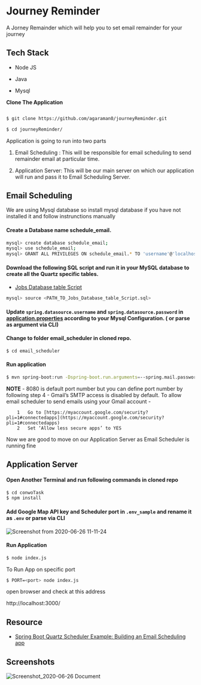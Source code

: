 # Journey Reminder

A Jorney Remainder which will help you to set email remainder for your journey

## Tech Stack

+ Node JS

+ Java

+ Mysql

**Clone The Application**

```bash 

$ git clone https://github.com/agaraman0/journeyReminder.git

$ cd journeyReminder/

```

Application is going to run into two parts 

1. Email Scheduling : This will be responsible for email scheduling to send remainder email at particular time. 

2. Application Server: This will be our main server on which our application will run and pass it to Email Scheduling Server.

## Email Scheduling

We are using Mysql database so install mysql database if you have not installed it and follow instrunctions manually

#### Create a Database name **schedule_email**. 

```bash
mysql> create database schedule_email;
mysql> use schedule_email;
mysql> GRANT ALL PRIVILEGES ON schedule_email.* TO 'username'@'localhost';
```

#### Download the following SQL script and run it in your MySQL database to create all the Quartz specific tables.

+ [Jobs Database table Script](https://github.com/quartznet/quartznet/blob/master/database/tables/tables_mysql_innodb.sql)

```bash
mysql> source <PATH_TO_Jobs_Database_table_Script.sql> 
``` 

#### Update `spring.datasource.username` and `spring.datasource.password` in [application.properties](/email-scheduler/src/main/resources/application.properties) according to your Mysql Configuration. ( or parse as argument via CLI)

####  Change to folder **email_scheduler** in cloned repo.

```bash
$ cd email_scheduler
``` 

####  **Run application**

```bash
$ mvn spring-boot:run -Dspring-boot.run.arguments=--spring.mail.password=<password>,--spring.mail.username=<email>
```

**NOTE**
    -  8080 is default port number but you can define port number by following step 4
    - Gmail’s SMTP access is disabled by default. To allow email scheduler to send emails using your Gmail account -

        1   Go to [https://myaccount.google.com/security?pli=1#connectedapps](https://myaccount.google.com/security?pli=1#connectedapps)
        2   Set ‘Allow less secure apps’ to YES


Now we are good to move on our Application Server as Email Scheduler is running fine

## Application Server

#### Open Another Terminal and run following commands in cloned repo 

```bash
$ cd conwoTask
$ npm install
```

#### Add Google Map API key and Scheduler port in `.env_sample` and rename it as `.env` or parse via CLI

![Screenshot from 2020-06-26 11-11-24](https://user-images.githubusercontent.com/29687692/85826827-9e801300-b7a2-11ea-8d21-1f9c044d10e5.png)

#### **Run Application**

```bash
$ node index.js
```
To Run App on specific port 

```bash
$ PORT=<port> node index.js
```

open browser and check at this address

http://localhost:3000/



## Resource
+ [Spring Boot Quartz Scheduler Example: Building an Email Scheduling app](https://www.callicoder.com/spring-boot-quartz-scheduler-email-scheduling-example/)



## Screenshots

![Screenshot_2020-06-26 Document](https://user-images.githubusercontent.com/29687692/85827439-ef443b80-b7a3-11ea-8415-e19a688079d9.png)

